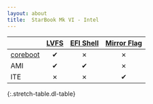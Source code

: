 ```yaml
---
layout: about
title:  StarBook Mk VI - Intel
---
```


|                               | [LVFS]              | [EFI Shell]         | [Mirror Flag]       |
|:------------------------------|:-------------------:|:-------------------:|:-------------------:|
| [coreboot]                    | &#x2714;            | &#x2717;            | &#x2717;            |
| AMI                           | &#x2714;            | &#x2714;            | &#x2717;            |
| ITE                           | &#x2717;            | &#x2717;            | &#x2714;            |
{:.stretch-table.dl-table}

[LVFS]: ../methods/lvfs.md
[EFI Shell]: ../methods/efi_shell.md
[Mirror Flag]: ../methods/mirror_flag.md
[coreboot]: https://github.com/coreboot/coreboot
